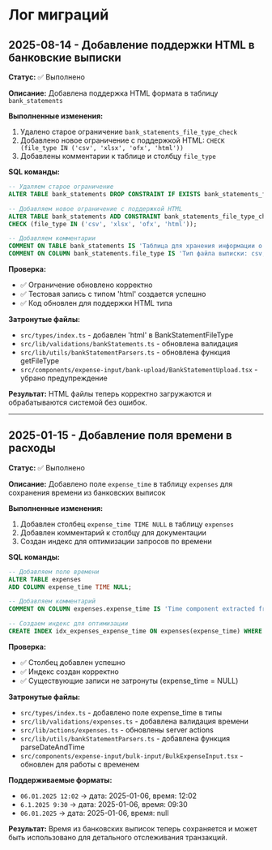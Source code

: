 # Лог миграций

## 2025-08-14 - Добавление поддержки HTML в банковские выписки

**Статус:** ✅ Выполнено

**Описание:** Добавлена поддержка HTML формата в таблицу `bank_statements`

**Выполненные изменения:**
1. Удалено старое ограничение `bank_statements_file_type_check`
2. Добавлено новое ограничение с поддержкой HTML: `CHECK (file_type IN ('csv', 'xlsx', 'ofx', 'html'))`
3. Добавлены комментарии к таблице и столбцу `file_type`

**SQL команды:**
```sql
-- Удаляем старое ограничение
ALTER TABLE bank_statements DROP CONSTRAINT IF EXISTS bank_statements_file_type_check;

-- Добавляем новое ограничение с поддержкой HTML
ALTER TABLE bank_statements ADD CONSTRAINT bank_statements_file_type_check 
CHECK (file_type IN ('csv', 'xlsx', 'ofx', 'html'));

-- Добавляем комментарии
COMMENT ON TABLE bank_statements IS 'Таблица для хранения информации о загруженных банковских выписках';
COMMENT ON COLUMN bank_statements.file_type IS 'Тип файла выписки: csv, xlsx, ofx, html';
```

**Проверка:**
- ✅ Ограничение обновлено корректно
- ✅ Тестовая запись с типом 'html' создается успешно
- ✅ Код обновлен для поддержки HTML типа

**Затронутые файлы:**
- `src/types/index.ts` - добавлен 'html' в BankStatementFileType
- `src/lib/validations/bankStatements.ts` - обновлена валидация
- `src/lib/utils/bankStatementParsers.ts` - обновлена функция getFileType
- `src/components/expense-input/bank-upload/BankStatementUpload.tsx` - убрано предупреждение

**Результат:** HTML файлы теперь корректно загружаются и обрабатываются системой без ошибок.

---

## 2025-01-15 - Добавление поля времени в расходы

**Статус:** ✅ Выполнено

**Описание:** Добавлено поле `expense_time` в таблицу `expenses` для сохранения времени из банковских выписок

**Выполненные изменения:**
1. Добавлен столбец `expense_time TIME NULL` в таблицу `expenses`
2. Добавлен комментарий к столбцу для документации
3. Создан индекс для оптимизации запросов по времени

**SQL команды:**
```sql
-- Добавляем поле времени
ALTER TABLE expenses 
ADD COLUMN expense_time TIME NULL;

-- Добавляем комментарий
COMMENT ON COLUMN expenses.expense_time IS 'Time component extracted from bank statements (HH:MM format)';

-- Создаем индекс для оптимизации
CREATE INDEX idx_expenses_expense_time ON expenses(expense_time) WHERE expense_time IS NOT NULL;
```

**Проверка:**
- ✅ Столбец добавлен успешно
- ✅ Индекс создан корректно
- ✅ Существующие записи не затронуты (expense_time = NULL)

**Затронутые файлы:**
- `src/types/index.ts` - добавлено поле expense_time в типы
- `src/lib/validations/expenses.ts` - добавлена валидация времени
- `src/lib/actions/expenses.ts` - обновлены server actions
- `src/lib/utils/bankStatementParsers.ts` - добавлена функция parseDateAndTime
- `src/components/expense-input/bulk-input/BulkExpenseInput.tsx` - обновлен для работы с временем

**Поддерживаемые форматы:**
- `06.01.2025 12:02` → дата: 2025-01-06, время: 12:02
- `6.1.2025 9:30` → дата: 2025-01-06, время: 09:30
- `06.01.2025` → дата: 2025-01-06, время: null

**Результат:** Время из банковских выписок теперь сохраняется и может быть использовано для детального отслеживания транзакций.